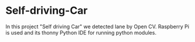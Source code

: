 # Self-driving-Car
In this project "Self driving Car" we detected lane by Open CV. Raspberry Pi is used and its thonny Python IDE for running python modules. 
